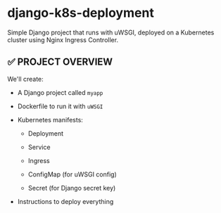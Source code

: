 # django-k8s-deployment
Simple Django project that runs with uWSGI, deployed on a Kubernetes cluster using Nginx Ingress Controller.


## ✅ PROJECT OVERVIEW

We'll create:

-   A Django project called `myapp`
    
-   Dockerfile to run it with `uWSGI`
    
-   Kubernetes manifests:
    
    -   Deployment
        
    -   Service
        
    -   Ingress
        
    -   ConfigMap (for uWSGI config)
        
    -   Secret (for Django secret key)
        
-   Instructions to deploy everything